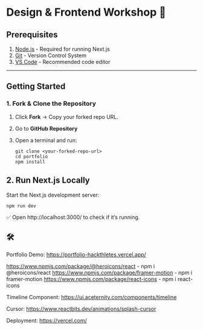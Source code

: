 # Design & Frontend Workshop 🚀

## Prerequisites  

1. [Node.js](https://nodejs.org/en/download)    - Required for running Next.js  
2. [Git](https://git-scm.com/downloads)  - Version Control System
3. [VS Code](https://code.visualstudio.com/)  - Recommended code editor  

---

## Getting Started  

### **1. Fork & Clone the Repository**  

1. Click **Fork** → Copy your forked repo URL.  
2. Go to **GitHub Repository**
3. Open a terminal and run:  

   ```
   git clone <your-forked-repo-url>
   cd portfolio
   npm install
   ```
  
   
## **2. Run Next.js Locally**
Start the Next.js development server:

  ```
  npm run dev
  ```

✅ Open http://localhost:3000/ to check if it’s running.

## 🛠️ 
Portfolio Demo:
https://portfolio-hackthletes.vercel.app/

https://www.npmjs.com/package/@heroicons/react - npm i @heroicons/react
https://www.npmjs.com/package/framer-motion - npm i framer-motion
https://www.npmjs.com/package/react-icons - npm i react-icons

Timeline Component:
https://ui.aceternity.com/components/timeline

Cursor:
https://www.reactbits.dev/animations/splash-cursor

Deployment: 
https://vercel.com/
